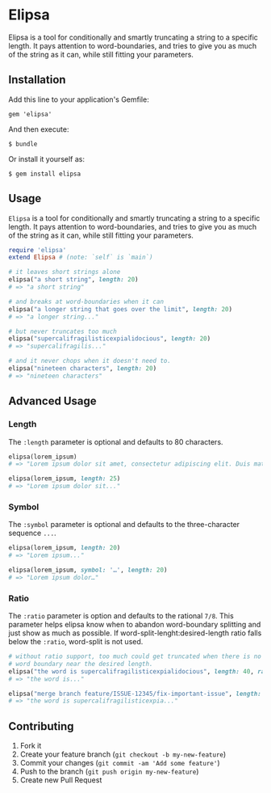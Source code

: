 # Elipsa

Elipsa is a tool for conditionally and smartly truncating a string to a
specific length. It pays attention to word-boundaries, and tries to give
you as much of the string as it can, while still fitting your parameters.

## Installation

Add this line to your application's Gemfile:

    gem 'elipsa'

And then execute:

    $ bundle

Or install it yourself as:

    $ gem install elipsa

## Usage

`Elipsa` is a tool for conditionally and smartly truncating a string to a specific length. It pays attention to word-boundaries, and tries to give you as much of the string as it can, while still fitting your parameters.

``` ruby
require 'elipsa'
extend Elipsa # (note: `self` is `main`)

# it leaves short strings alone
elipsa("a short string", length: 20)
# => "a short string"

# and breaks at word-boundaries when it can
elipsa("a longer string that goes over the limit", length: 20)
# => "a longer string..."

# but never truncates too much
elipsa("supercalifragilisticexpialidocious", length: 20)
# => "supercalifragilis..."

# and it never chops when it doesn't need to.
elipsa("nineteen characters", length: 20)
# => "nineteen characters"
```

## Advanced Usage

### Length

The `:length` parameter is optional and defaults to 80 characters.

~~~ ruby
elipsa(lorem_ipsum)
# => "Lorem ipsum dolor sit amet, consectetur adipiscing elit. Duis mattis semper..."

elipsa(lorem_ipsum, length: 25)
# => "Lorem ipsum dolor sit..."
~~~

### Symbol

The `:symbol` parameter is optional and defaults to the three-character sequence `...`.

~~~ ruby
elipsa(lorem_ipsum, length: 20)
# => "Lorem ipsum..."

elipsa(lorem_ipsum, symbol: '…', length: 20)
# => "Lorem ipsum dolor…"
~~~

### Ratio

The `:ratio` parameter is option and defaults to the rational `7/8`. This parameter helps elipsa know when to abandon word-boundary splitting and just show as much as possible. If word-split-lenght:desired-length ratio falls below the `:ratio`, word-split is not used.

~~~ ruby
# without ratio support, too much could get truncated when there is no
# word boundary near the desired length.
elipsa("the word is supercalifragilisticexpialidocious", length: 40, ratio: 0)
# => "the word is..."

elipsa("merge branch feature/ISSUE-12345/fix-important-issue", length: 40)
# => "the word is supercalifragilisticexpia..."
~~~

## Contributing

1. Fork it
2. Create your feature branch (`git checkout -b my-new-feature`)
3. Commit your changes (`git commit -am 'Add some feature'`)
4. Push to the branch (`git push origin my-new-feature`)
5. Create new Pull Request
